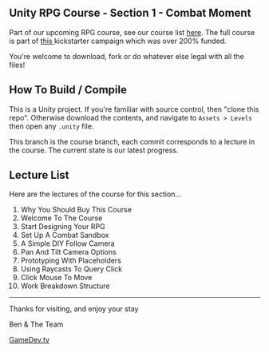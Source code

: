 ## Unity RPG Course - Section 1 - Combat Moment
Part of our upcoming RPG course, see our course list [here](https://www.udemy.com/u/bentristem/). The full course is part of [this ](https://www.udemy.com/draft/1110626/?instructorPreviewMode=guest&password=earlyaccess) kickstarter campaign which was over 200% funded.

You're welcome to download, fork or do whatever else legal with all the files!

## How To Build / Compile
This is a Unity project. If you're familiar with source control, then "clone this repo". Otherwise download the contents, and navigate to `Assets > Levels` then open any `.unity` file.

This branch is the course branch, each commit corresponds to a lecture in the course. The current state is our latest progress.

## Lecture List
Here are the lectures of the course for this section...

1. Why You Should Buy This Course
1. Welcome To The Course
1. Start Designing Your RPG
1. Set Up A Combat Sandbox
1. A Simple DIY Follow Camera
1. Pan And Tilt Camera Options
1. Prototyping With Placeholders
1. Using Raycasts To Query Click
1. Click Mouse To Move
1. Work Breakdown Structure

---
Thanks for visiting, and enjoy your stay

Ben & The Team

[GameDev.tv](https://community.gamedev.tv)
